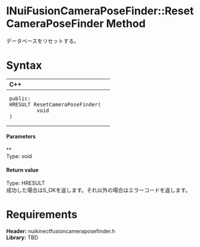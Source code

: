 INuiFusionCameraPoseFinder::ResetCameraPoseFinder Method  
========================================================  

データベースをリセットする。 <span id="syntaxSection"></span>

Syntax  
======  

<table>
<colgroup>
<col width="100%" />
</colgroup>
<thead>
<tr class="header">
<th align="left">C++</th>
</tr>
</thead>
<tbody>
<tr class="odd">
<td align="left"><pre><code>public:  
HRESULT ResetCameraPoseFinder(  
         void  
)</code></pre></td>
</tr>
</tbody>
</table>

<span id="ID4EG"></span>
#### Parameters  

**    
Type: void  
  

<span id="ID4EP"></span>
#### Return value  

Type: HRESULT  
成功した場合はS\_OKを返します。それ以外の場合はエラーコードを返します。  

<span id="requirements"></span>

Requirements  
============  

**Header:** nuikinectfusioncameraposefinder.h  
**Library:** TBD  



<!--Please do not edit the data in the comment block below.-->
<!--
TOCTitle : ResetCameraPoseFinder Method
RLTitle : INuiFusionCameraPoseFinder::ResetCameraPoseFinder Method
KeywordK : ResetCameraPoseFinder method
KeywordK : INuiFusionCameraPoseFinder::ResetCameraPoseFinder method
KeywordF : INuiFusionCameraPoseFinder::ResetCameraPoseFinder
KeywordF : ResetCameraPoseFinder
KeywordF : Microsoft.Kinect.nuikinectfusioncameraposefinder.INuiFusionCameraPoseFinder.ResetCameraPoseFinder(void)
KeywordA : M:Microsoft.Kinect.nuikinectfusioncameraposefinder.INuiFusionCameraPoseFinder.ResetCameraPoseFinder(void)
AssetID : M:Microsoft.Kinect.nuikinectfusioncameraposefinder.INuiFusionCameraPoseFinder.ResetCameraPoseFinder(void)
Locale : en-us
CommunityContent : 1
APIType : Managed
APILocation : 
APIName : Microsoft.Kinect.nuikinectfusioncameraposefinder.INuiFusionCameraPoseFinder::ResetCameraPoseFinder
TargetOS : Windows
TopicType : kbSyntax
DevLang : C++
DocSet : K4Wv2
ProjType : K4Wv2Proj
Technology : Kinect for Windows
Product : Kinect for Windows SDK v2
productversion : 20
-->
